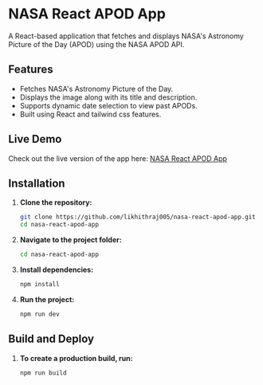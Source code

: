 # NASA React APOD App

A React-based application that fetches and displays NASA's Astronomy Picture of the Day (APOD) using the NASA APOD API.

## Features

- Fetches NASA's Astronomy Picture of the Day.
- Displays the image along with its title and description.
- Supports dynamic date selection to view past APODs.
- Built using React and tailwind css features.

## Live Demo

Check out the live version of the app here: [NASA React APOD App](https://apod-nasaapi-react-app.netlify.app)

## Installation

1. **Clone the repository:**
   
   ```bash
   git clone https://github.com/likhithraj005/nasa-react-apod-app.git
   cd nasa-react-apod-app


2. **Navigate to the project folder:**

   ```bash
   cd nasa-react-apod-app

3. **Install dependencies:**

   ```bash
   npm install

4. **Run the project:**

   ```bash
   npm run dev

## Build and Deploy

1. **To create a production build, run:**

   ```bash
   npm run build



